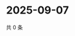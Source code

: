 # 2025-09-07

共 0 条

<!-- BEGIN ZHIHUQUESTIONS -->
<!-- 最后更新时间 Sun Sep 07 2025 06:09:04 GMT+0800 (China Standard Time) -->

<!-- END ZHIHUQUESTIONS -->
